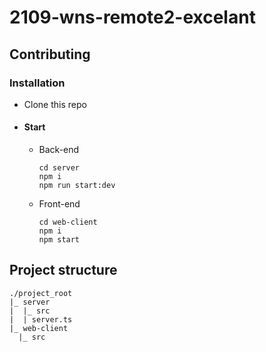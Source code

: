 # 2109-wns-remote2-excelant

## Contributing

### Installation

-   Clone this repo

-   #### Start
    -   Back-end
        ```
        cd server
        npm i
        npm run start:dev
        ```
    -   Front-end
        ```
        cd web-client
        npm i
        npm start
        ```

## Project structure

```
./project_root
|_ server
|  |_ src
|  | server.ts
|_ web-client
  |_ src
```
